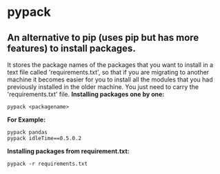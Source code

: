 # pypack

## An alternative to pip (uses pip but has more features) to install packages.

It stores the package names of the packages that you want to install in a text file called 'requirements.txt', so that if you are migrating to another machine it becomes easier for you to install all the modules that you had previously installed in the older machine.
You just need to carry the 'requirements.txt' file.
**Installing packages one by one:**
```
pypack <packagename>
```

**For Example:**
```
pypack pandas
pypack idleTime==0.5.0.2
```


**Installing packages from requirement.txt:**
```
pypack -r requirements.txt
```